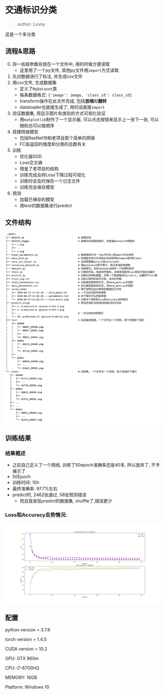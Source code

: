 # 交通标识分类
> author: Luvoy

这是一个多分类

## 流程&思路
0. 将一些超参数存放在一个文件中, 用的时候方便读取
   - 这里用了一个py文件, 其他py文件用```import```方式读取 
1. 先对数据进行了标注, 并生成csv文件
2. 用csv文件, 生成数据集
   - 定义了```MyDataset```类
   - 每条数据格式: ```{'image': image, 'class_id': class_id}``` 
   - transform操作在此文件完成, 包括**放缩**和**翻转**
   - dataloader也直接生成了, 用的话直接```import```
3. 验证数据集, 用显示图片和类别的方式可视化验证
   - 用```matplotlib```制作了一个显示器, 可以点击按钮来显示上一张下一张, 可以随机也可以按顺序
4. 搭建网络模型
   - 包括ResNet18和老项目那个简单的网络 
   - FC层返回的维度和分类的总数有关
5. 训练
   - 优化器SGD
   - Loss交叉熵
   - 借鉴了老项目的结构
   - 训练完成会将Loss下降过程可视化
   - 训练时会及时保存一个日志文件
   - 训练完会保存模型
6. 预测
   - 加载已保存的模型
   - 用test的数据集进行predict




## 文件结构

![1](README_images\1.png)

## 训练结果

### 结果概述
- 之前自己定义了一个网络, 训练了50epoch准确率还是40多, 所以放弃了, 不予展示了
- 50Epoch
- 训练时间: 10h
- 最终准确率: 97.7%左右
- predict时, 2462张通过, 58张预测错误
  - 而且我发现predict的数据集, shuffle了,错误更少

### Loss和Accuracy走势情况:

![2](README_images\2.png)

## 配置

python version = 3.7.6

torch version  = 1.4.0

CUDA version = 10.2

GPU: GTX 960m

CPU: i7-6700HQ

MEMORY: 16GB

Platform: Windows 10
